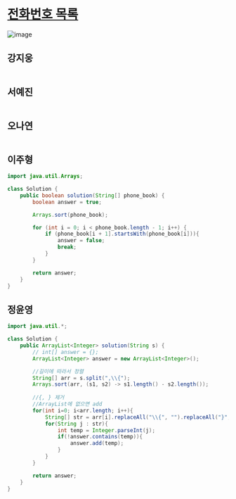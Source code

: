 # [전화번호 목록](https://programmers.co.kr/learn/courses/30/lessons/42577)

![image](https://user-images.githubusercontent.com/50551349/132095145-c3c5bbcc-07d4-4269-8336-6c602b9f8761.png)
 
## 강지웅
```java

```
## 서예진
```jav

```

## 오나연
```java

```

## 이주형
```java
import java.util.Arrays;

class Solution {
    public boolean solution(String[] phone_book) {
        boolean answer = true;

        Arrays.sort(phone_book);

        for (int i = 0; i < phone_book.length - 1; i++) {
            if (phone_book[i + 1].startsWith(phone_book[i])){
                answer = false;
                break;
            }
        }

        return answer;
    }
}
```

## 정윤영
```java
import java.util.*;

class Solution {
    public ArrayList<Integer> solution(String s) {
        // int[] answer = {};
        ArrayList<Integer> answer = new ArrayList<Integer>();

        //길이에 따라서 정렬
        String[] arr = s.split(",\\{");
        Arrays.sort(arr, (s1, s2) -> s1.length() - s2.length());
        
        //{, } 제거
        //ArrayList에 없으면 add
        for(int i=0; i<arr.length; i++){
            String[] str = arr[i].replaceAll("\\{", "").replaceAll("}","").split(",");
            for(String j : str){
                int temp = Integer.parseInt(j);
                if(!answer.contains(temp)){
                    answer.add(temp);
                }
            }
        }

        return answer;
    }
}
```
